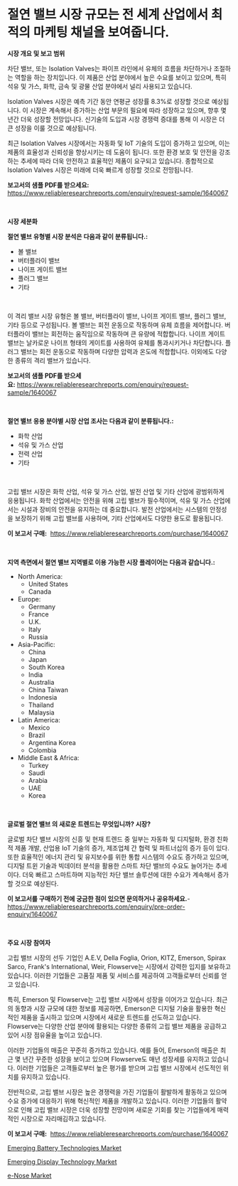 <p><h1>절연 밸브 시장 규모는 전 세계 산업에서 최적의 마케팅 채널을 보여줍니다.</h1></p><p><strong>시장 개요 및 보고 범위</strong></p>
<p><p>차단 밸브, 또는 Isolation Valves는 파이프 라인에서 유체의 흐름을 차단하거나 조절하는 역할을 하는 장치입니다. 이 제품은 산업 분야에서 높은 수요를 보이고 있으며, 특히 석유 및 가스, 화학, 금속 및 광물 산업 분야에서 널리 사용되고 있습니다. </p><p>Isolation Valves 시장은 예측 기간 동안 연평균 성장률 8.3%로 성장할 것으로 예상됩니다. 이 시장은 계속해서 증가하는 산업 부문의 필요에 따라 성장하고 있으며, 향후 몇 년간 더욱 성장할 전망입니다. 신기술의 도입과 시장 경쟁력 증대를 통해 이 시장은 더 큰 성장을 이룰 것으로 예상됩니다.</p><p>최근 Isolation Valves 시장에서는 자동화 및 IoT 기술의 도입이 증가하고 있으며, 이는 제품의 효율성과 신뢰성을 향상시키는 데 도움이 됩니다. 또한 환경 보호 및 안전을 강조하는 추세에 따라 더욱 안전하고 효율적인 제품이 요구되고 있습니다. 종합적으로 Isolation Valves 시장은 미래에 더욱 빠르게 성장할 것으로 전망됩니다.</p></p>
<p><strong>보고서의 샘플 PDF를 받으세요:</strong> <a href="https://www.reliableresearchreports.com/enquiry/request-sample/1640067">https://www.reliableresearchreports.com/enquiry/request-sample/1640067</a></p>
<p>&nbsp;</p>
<p><strong>시장 세분화</strong></p>
<p><strong>절연 밸브 유형별 시장 분석은 다음과 같이 분류됩니다.:</strong></p>
<p><ul><li>볼 밸브</li><li>버터플라이 밸브</li><li>나이프 게이트 밸브</li><li>플러그 밸브</li><li>기타</li></ul></p>
<p>&nbsp;</p>
<p><p>이 격리 밸브 시장 유형은 볼 밸브, 버터플라이 밸브, 나이프 게이트 밸브, 플러그 밸브, 기타 등으로 구성됩니다. 볼 밸브는 회전 운동으로 작동하며 유체 흐름을 제어합니다. 버터플라이 밸브는 회전하는 움직임으로 작동하며 큰 유량에 적합합니다. 나이프 게이트 밸브는 날카로운 나이프 형태의 게이트를 사용하여 유체를 통과시키거나 차단합니다. 플러그 밸브는 회전 운동으로 작동하며 다양한 압력과 온도에 적합합니다. 이외에도 다양한 종류의 격리 밸브가 있습니다.</p></p>
<p><strong>보고서의 샘플 PDF를 받으세요:</strong>&nbsp;<a href="https://www.reliableresearchreports.com/enquiry/request-sample/1640067">https://www.reliableresearchreports.com/enquiry/request-sample/1640067</a></p>
<p>&nbsp;</p>
<p><strong> 절연 밸브 응용 분야별 시장 산업 조사는 다음과 같이 분류됩니다.:</strong></p>
<p><ul><li>화학 산업</li><li>석유 및 가스 산업</li><li>전력 산업</li><li>기타</li></ul></p>
<p>&nbsp;</p>
<p><p>고립 밸브 시장은 화학 산업, 석유 및 가스 산업, 발전 산업 및 기타 산업에 광범위하게 응용됩니다. 화학 산업에서는 안전을 위해 고립 밸브가 필수적이며, 석유 및 가스 산업에서는 시설과 장비의 안전을 유지하는 데 중요합니다. 발전 산업에서는 시스템의 안정성을 보장하기 위해 고립 밸브를 사용하며, 기타 산업에서도 다양한 용도로 활용됩니다.</p></p>
<p><strong>이 보고서 구매:</strong>&nbsp; <a href="https://www.reliableresearchreports.com/purchase/1640067">https://www.reliableresearchreports.com/purchase/1640067</a></p>
<p>&nbsp;</p>
<p><strong>지역 측면에서 절연 밸브 지역별로 이용 가능한 시장 플레이어는 다음과 같습니다.:</strong></p>
<p><ul>
    <li>
        North America:
        <ul>
            <li>United States</li>
            <li>Canada</li>
        </ul>
    </li>
    <li>
        Europe:
        <ul>
            <li>Germany</li>
            <li>France</li>
            <li>U.K.</li>
            <li>Italy</li>
            <li>Russia</li>
        </ul>
    </li>
    <li>
        Asia-Pacific:
        <ul>
            <li>China</li>
            <li>Japan</li>
            <li>South Korea</li>
            <li>India</li>
            <li>Australia</li>
            <li>China Taiwan</li>
            <li>Indonesia</li>
            <li>Thailand</li>
            <li>Malaysia</li>
        </ul>
    </li>
    <li>
        Latin America:
        <ul>
            <li>Mexico</li>
            <li>Brazil</li>
            <li>Argentina Korea</li>
            <li>Colombia</li>
        </ul>
    </li>
    <li>
        Middle East & Africa:
        <ul>
            <li>Turkey</li>
            <li>Saudi</li>
            <li>Arabia</li>
            <li>UAE</li>
            <li>Korea</li>
        </ul>
    </li>
    </ul></p>
<p>&nbsp;</p>
<p><strong>글로벌 절연 밸브 의 새로운 트렌드는 무엇입니까? 시장?</strong></p>
<p><p>글로벌 차단 밸브 시장의 신흥 및 현재 트렌드 중 일부는 자동화 및 디지털화, 환경 친화적 제품 개발, 산업용 IoT 기술의 증가, 제조업체 간 협력 및 파트너십의 증가 등이 있다. 또한 효율적인 에너지 관리 및 유지보수를 위한 통합 시스템의 수요도 증가하고 있으며, 디지털 트윈 기술과 빅데이터 분석을 활용한 스마트 차단 밸브의 수요도 늘어가는 추세이다. 더욱 빠르고 스마트하며 지능적인 차단 밸브 솔루션에 대한 수요가 계속해서 증가할 것으로 예상된다.</p></p>
<p><strong>이 보고서를 구매하기 전에 궁금한 점이 있으면 문의하거나 공유하세요.</strong>- <a href="https://www.reliableresearchreports.com/enquiry/pre-order-enquiry/1640067">https://www.reliableresearchreports.com/enquiry/pre-order-enquiry/1640067</a></p>
<p>&nbsp;</p>
<p><strong>주요 시장 참여자</strong></p>
<p><p>고립 밸브 시장의 선두 기업인 A.E.V, Della Foglia, Orion, KITZ, Emerson, Spirax Sarco, Frank's International, Weir, Flowserve는 시장에서 강력한 입지를 보유하고 있습니다. 이러한 기업들은 고품질 제품 및 서비스를 제공하여 고객들로부터 신뢰를 얻고 있습니다.</p><p>특히, Emerson 및 Flowserve는 고립 밸브 시장에서 성장을 이어가고 있습니다. 최근의 동향과 시장 규모에 대한 정보를 제공하면, Emerson은 디지털 기술을 활용한 혁신적인 제품을 출시하고 있으며 시장에서 새로운 트렌드를 선도하고 있습니다. Flowserve는 다양한 산업 분야에 활용되는 다양한 종류의 고립 밸브 제품을 공급하고 있어 시장 점유율을 높이고 있습니다.</p><p>이러한 기업들의 매출은 꾸준히 증가하고 있습니다. 예를 들어, Emerson의 매출은 최근 몇 년간 꾸준한 성장을 보이고 있으며 Flowserve도 매년 성장세를 유지하고 있습니다. 이러한 기업들은 고객들로부터 높은 평가를 받으며 고립 밸브 시장에서 선도적인 위치를 유지하고 있습니다.</p><p>전반적으로, 고립 밸브 시장은 높은 경쟁력을 가진 기업들이 활발하게 활동하고 있으며 수요 증가에 대응하기 위해 혁신적인 제품을 개발하고 있습니다. 이러한 기업들의 활약으로 인해 고립 밸브 시장은 더욱 성장할 전망이며 새로운 기회를 찾는 기업들에게 매력적인 시장으로 자리매김하고 있습니다.</p></p>
<p><strong>이 보고서 구매:</strong>&nbsp;&nbsp;<a href="https://www.reliableresearchreports.com/purchase/1640067">https://www.reliableresearchreports.com/purchase/1640067</a></p>
<p><p><a href="https://github.com/nancykennedykellievqfqt2/Market-Research-Report-List-1/blob/main/emerging-battery-technologies-market.md">Emerging Battery Technologies Market</a></p><p><a href="https://github.com/GroverBarry/Market-Research-Report-List-4/blob/main/emerging-display-technology-market.md">Emerging Display Technology Market</a></p><p><a href="https://github.com/lylyparadise/Market-Research-Report-List-2/blob/main/e-nose-market.md">e-Nose Market</a></p></p>
